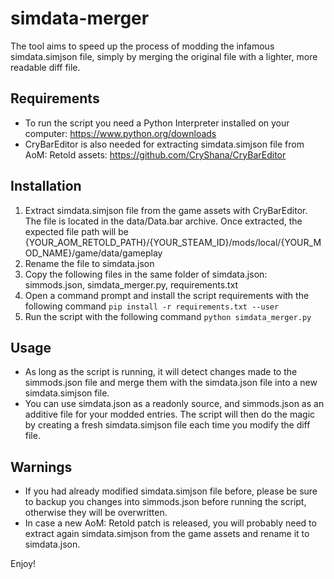 # simdata-merger
The tool aims to speed up the process of modding the infamous simdata.simjson file, simply by merging the original file with a lighter, more readable diff file.

## Requirements
- To run the script you need a Python Interpreter installed on your computer: https://www.python.org/downloads
- CryBarEditor is also needed for extracting simdata.simjson file from AoM: Retold assets: https://github.com/CryShana/CryBarEditor

## Installation
1. Extract simdata.simjson file from the game assets with CryBarEditor. The file is located in the data/Data.bar archive. Once extracted, the expected file path will be {YOUR_AOM_RETOLD_PATH}/{YOUR_STEAM_ID}/mods/local/{YOUR_MOD_NAME}/game/data/gameplay
2. Rename the file to simdata.json
3. Copy the following files in the same folder of simdata.json: simmods.json, simdata_merger.py, requirements.txt
4. Open a command prompt and install the script requirements with the following command `pip install -r requirements.txt --user`
5. Run the script with the following command `python simdata_merger.py`

## Usage
- As long as the script is running, it will detect changes made to the simmods.json file and merge them with the simdata.json file into a new simdata.simjson file.
- You can use simdata.json as a readonly source, and simmods.json as an additive file for your modded entries. The script will then do the magic by creating a fresh simdata.simjson file each time you modify the diff file.

## Warnings
- If you had already modified simdata.simjson file before, please be sure to backup you changes into simmods.json before running the script, otherwise they will be overwritten.
- In case a new AoM: Retold patch is released, you will probably need to extract again simdata.simjson from the game assets and rename it to simdata.json.

Enjoy!
